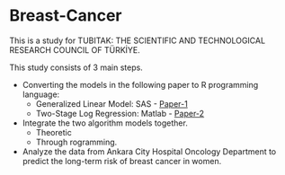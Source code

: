 # Breast-Cancer

This is a study for TUBITAK: THE SCIENTIFIC AND TECHNOLOGICAL RESEARCH COUNCIL OF TÜRKİYE.

This study consists of 3 main steps. 

- Converting the models in the following paper to R programming language:
  - Generalized Linear Model: SAS - [Paper-1](https://onlinelibrary.wiley.com/doi/abs/10.1111/j.0006-341X.2004.00170.x?casa_token=PyIp_pGj4usAAAAA%3AOfdrERnx7z4iuzUGSGn8Znhehygbb6dvX411fjqIJXLAXEmgjaxoKNqCGfI6wY5RI-qqa0BVU4U-)
  - Two-Stage Log Regression: Matlab - [Paper-2](https://www.tandfonline.com/doi/abs/10.1198/016214504000000124?casa_token=dTIaCX02L30AAAAA:S8juI-4-Vgtfi0B5ksb7eUHdgAif9kSlEkCO9hqPX4fL0yPwwCSGmHaDlMNL9Zo3c27jDN9J6g)
- Integrate the two algorithm models together.
  - Theoretic
  - Through rogramming.
- Analyze the data from Ankara City Hospital Oncology Department to predict the long-term risk of breast cancer in women.
